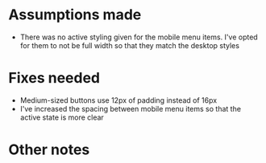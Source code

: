 # Assumptions made
* There was no active styling given for the mobile menu items. I've opted for them to not be full width so that they match the desktop styles
# Fixes needed
* Medium-sized buttons use 12px of padding instead of 16px
* I've increased the spacing between mobile menu items so that the active state is more clear
# Other notes
